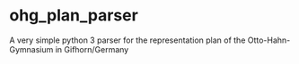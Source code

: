 # ohg_plan_parser
A very simple python 3 parser for the representation plan of the Otto-Hahn-Gymnasium in Gifhorn/Germany

